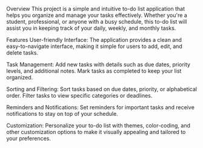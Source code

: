 Overview
This project is a simple and intuitive to-do list application that helps you organize and manage your tasks effectively. Whether you're a student, professional, or anyone with a busy schedule, this to-do list will assist you in keeping track of your daily, weekly, and monthly tasks.

Features
User-friendly Interface: The application provides a clean and easy-to-navigate interface, making it simple for users to add, edit, and delete tasks.

Task Management: Add new tasks with details such as due dates, priority levels, and additional notes. Mark tasks as completed to keep your list organized.

Sorting and Filtering: Sort tasks based on due dates, priority, or alphabetical order. Filter tasks to view specific categories or deadlines.

Reminders and Notifications: Set reminders for important tasks and receive notifications to stay on top of your schedule.

Customization: Personalize your to-do list with themes, color-coding, and other customization options to make it visually appealing and tailored to your preferences.
